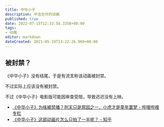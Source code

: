 ```yaml
---
title: 中华小子
description: 中法合作的动画
published: true
date: 2022-07-15T12:33:58.3358+08:00
tags:
- 动画 
editor: markdown
dateCreated: 2021-05-19T13:22:26.969+08:00
---
```


## 被封禁？

《中华小子》没有结尾，于是有流言称该动画被封禁。

不过实际上应该没有被封禁。

不过《中华小子》电影版可能因审查受阻，导致迟迟没有上映。

+ [《中华小子》为啥被禁播？刑天只是原因之一，小虎才是童年噩梦 - 哔哩哔哩专栏](https://archive.is/pbrHV "https://www.bilibili.com/read/cv3821223/")
+ [《中华小子》这部动画片怎么只拍了一半呢？ - 知乎](https://web.archive.org/web/20210519035756/https://www.zhihu.com/question/27228886)